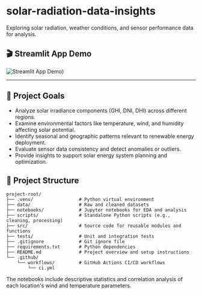 # solar-radiation-data-insights
Exploring solar radiation, weather conditions, and sensor performance data for analysis.

## 🎬 Streamlit App Demo

![Streamlit App Demo](https://drive.google.com/file/d/1K7goI-EtqtjQNB1OjAy4QeJfvL5MOC3O/view?usp=sharing))

---

## 📌 Project Goals

- Analyze solar irradiance components (GHI, DNI, DHI) across different regions.
- Examine environmental factors like temperature, wind, and humidity affecting solar potential.
- Identify seasonal and geographic patterns relevant to renewable energy deployment.
- Evaluate sensor data consistency and detect anomalies or outliers.
- Provide insights to support solar energy system planning and optimization.

## 📁 Project Structure

```plaintext
project-root/
├── .venv/                 # Python virtual environment 
├── data/                  # Raw and cleaned datasets 
├── notebooks/             # Jupyter notebooks for EDA and analysis
├── scripts/               # Standalone Python scripts (e.g., cleaning, processing)
├── src/                   # Source code for reusable modules and functions
├── tests/                 # Unit and integration tests
├── .gitignore             # Git ignore file
├── requirements.txt       # Python dependencies
├── README.md              # Project overview and setup instructions
└── .github/
    └── workflows/         # GitHub Actions CI/CD workflows
        └── ci.yml
```

The notebooks include descriptive statistics and correlation analysis of each location's wind and temperature parameters.
